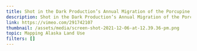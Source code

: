 ```yaml
---
title: Shot in the Dark Production’s Annual Migration of the Porcupine Caribou Herd
description: Shot in the Dark Production’s Annual Migration of the Porcupine Caribou Herd
link: https://vimeo.com/291742107
thumbnail: /assets/media/screen-shot-2021-12-06-at-12.39.36-pm.png
topic: Mapping Alaska Land Use
filters: []
---
```


